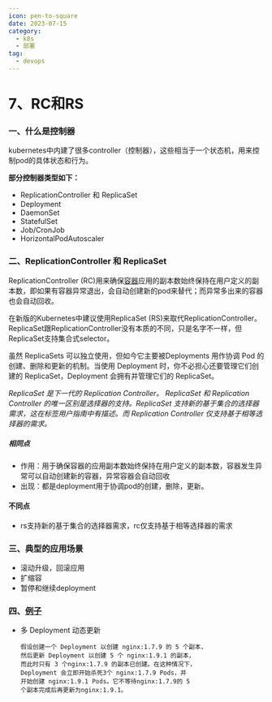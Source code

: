 ```yaml
---
icon: pen-to-square
date: 2023-07-15
category:
  - k8s
  - 部署 
tag:
  - devops
---
```


# 7、RC和RS



### 一、什么是控制器

kubernetes中内建了很多controller（控制器），这些相当于一个状态机，用来控制pod的具体状态和行为。

**部分控制器类型如下：**

- ReplicationController 和 ReplicaSet
- Deployment
- DaemonSet
- StatefulSet
- Job/CronJob
- HorizontalPodAutoscaler



### 二、ReplicationController 和 ReplicaSet

ReplicationController (RC)用来确保[容器](https://cloud.tencent.com/product/tke?from=20065&from_column=20065)应用的副本数始终保持在用户定义的副本数，即如果有容器异常退出，会自动创建新的pod来替代；而异常多出来的容器也会自动回收。

在新版的Kubernetes中建议使用ReplicaSet (RS)来取代ReplicationController。ReplicaSet跟ReplicationController没有本质的不同，只是名字不一样，但ReplicaSet支持集合式selector。

虽然 ReplicaSets 可以独立使用，但如今它主要被Deployments 用作协调 Pod 的创建、删除和更新的机制。当使用 Deployment 时，你不必担心还要管理它们创建的 ReplicaSet，Deployment 会拥有并管理它们的 ReplicaSet。

*ReplicaSet 是下一代的 Replication Controller。 ReplicaSet 和 Replication Controller 的唯一区别是选择器的支持。ReplicaSet 支持新的基于集合的选择器需求，这在标签用户指南中有描述。而 Replication Controller 仅支持基于相等选择器的需求。*

##### 相同点

- 作用：用于确保容器的应用副本数始终保持在用户定义的副本数，容器发生异常可以自动创建新的容器，异常容器会自动回收
- 出现：都是deployment用于协调pod的创建，删除，更新。

#### 不同点

- rs支持新的基于集合的选择器需求，rc仅支持基于相等选择器的需求

  

### 三、典型的应用场景

- 滚动升级，回滚应用
- 扩缩容
- 暂停和继续deployment



### 四、[例子](https://cloud.tencent.com/developer/article/1718407)

- 多 Deployment 动态更新

  ```
  假设创建一个 Deployment 以创建 nginx:1.7.9 的 5 个副本，
  然后更新 Deployment 以创建 5 个 nginx:1.9.1 的副本，
  而此时只有 3 个nginx:1.7.9 的副本已创建。在这种情况下，
  Deployment 会立即开始杀死3个 nginx:1.7.9 Pods，并
  开始创建 nginx:1.9.1 Pods。它不等待nginx:1.7.9的 5
  个副本完成后再更新为nginx:1.9.1。
  ```

  

